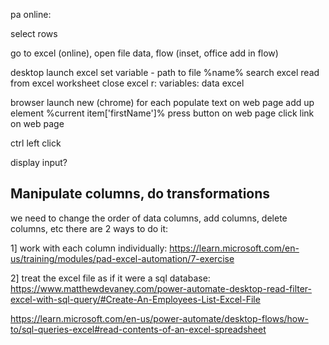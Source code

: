 pa online:

select rows

go to excel (online), open file 
data, flow (inset, office add in flow)


desktop
launch excel
set variable - path to file
%name%
search excel 
read from excel worksheet 
close excel
r: variables: data excel 


browser 
launch new (chrome)
for each
populate text on web page 
add up element
%current item['firstName']%
press button on web page
click link on web page

ctrl left click 




display input?


## Manipulate columns, do transformations

we need to change the order of data columns, add columns, delete columns, etc there are 2 ways to do it:

1] work with each column individually:
https://learn.microsoft.com/en-us/training/modules/pad-excel-automation/7-exercise

2] treat the excel file as if it were a sql database:
https://www.matthewdevaney.com/power-automate-desktop-read-filter-excel-with-sql-query/#Create-An-Employees-List-Excel-File

https://learn.microsoft.com/en-us/power-automate/desktop-flows/how-to/sql-queries-excel#read-contents-of-an-excel-spreadsheet
